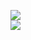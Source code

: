 [![](https://img.shields.io/badge/Made%20With-Github%20Spray-lightgrey.svg?style=for-the-badge&logo=github)](https://github.com/Annihil/github-spray#465)  
[![](https://i.imgur.com/2DrTn0Z.gif)](https://github.com/Annihil/github-spray)